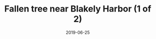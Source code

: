 ---
title: "Fallen tree near Blakely Harbor (1 of 2)"
date: 2019-06-25
near: Fallen tree near Blakely Harbor (2 of 2)
picture: /assets/content/camera-roll/2019/06/2019-06-25-fallen-tree-near-blakely-harbor-1/20190625_235846614_iOS.jpg
thumbnail: /assets/content/camera-roll/2019/06/2019-06-25-fallen-tree-near-blakely-harbor-1/20190625_235846614_iOS-thumbnail.jpg
type: picture
tags:
  - photograph
  - moss
  - forest
  - Blakely Harbor
  - Bainbridge Island
---